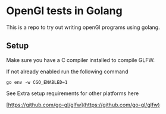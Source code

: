 # OpenGl tests in Golang

This is a repo to try out writing openGl programs using golang.

## Setup

Make sure you have a C compiler installed to compile GLFW.

If not already enabled run the following command

`go env -w CGO_ENABLED=1`

See Extra setup requirements for other platforms here

[https://github.com/go-gl/glfw](https://github.com/go-gl/glfw)